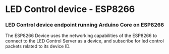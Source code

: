 # LED Control device - ESP8266
### LED Control device endpoint running Arduino Core on ESP8266

The ESP8266 Device uses the networking capabilities of the
ESP8266 to connect to the LED Control Server as a device,
and subscribe for led control packets related to its 
device ID.

